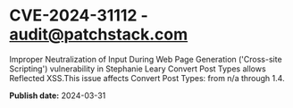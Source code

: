 # CVE-2024-31112 - audit@patchstack.com

Improper Neutralization of Input During Web Page Generation ('Cross-site Scripting') vulnerability in Stephanie Leary Convert Post Types allows Reflected XSS.This issue affects Convert Post Types: from n/a through 1.4.



**Publish date:** 2024-03-31
